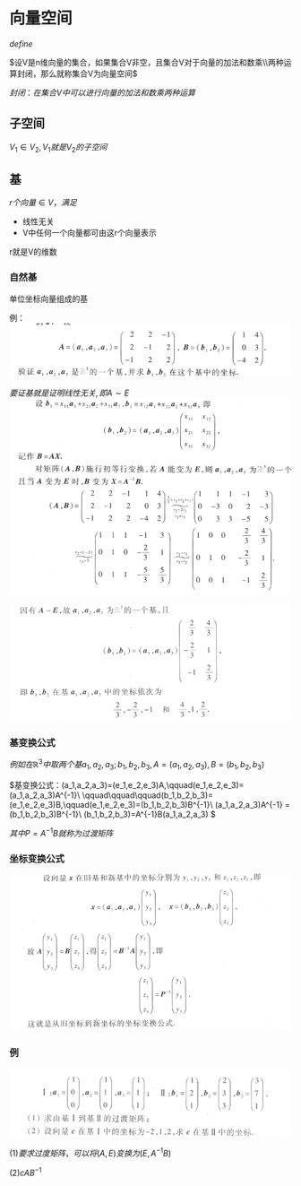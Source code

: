 # 向量空间

$define$

$设V是n维向量的集合，如果集合V非空，且集合V对于向量的加法和数乘\\两种运算封闭，那么就称集合V为向量空间$

$封闭：在集合V中可以进行向量的加法和数乘两种运算$

## 子空间

$V_1\in V_2,V_1就是V_2的子空间$

## 基
$r个向量\in V，满足$
- 线性无关
- V中任何一个向量都可由这r个向量表示

r就是V的维数

### 自然基

单位坐标向量组成的基

例：![](pictures/2022-10-16-15-04-12.png)

$要证基就是证明线性无关,即A\sim E$
![](pictures/2022-10-16-15-08-46.png)

![](pictures/2022-10-16-15-09-07.png)

### 基变换公式
$例如在\mathbb{R}^3中取两个基a_1,a_2,a_3;b_1,b_2,b_3,A=(a_1,a_2,a_3),B=(b_1,b_2,b_3)$

$基变换公式：(a_1,a_2,a_3)=(e_1,e_2,e_3)A,\qquad(e_1,e_2,e_3)=(a_1,a_2,a_3)A^{-1}\\
\qquad\qquad\qquad(b_1,b_2,b_3)=(e_1,e_2,e_3)B,\qquad(e_1,e_2,e_3)=(b_1,b_2,b_3)B^{-1}\\
(a_1,a_2,a_3)A^{-1} = (b_1,b_2,b_3)B^{-1}\\
(b_1,b_2,b_3)=A^{-1}B(a_1,a_2,a_3)
$

$其中P=A^{-1}B就称为过渡矩阵$

### 坐标变换公式 

![](pictures/2022-10-16-15-22-02.png)

### 例

![](pictures/2022-10-16-15-25-25.png)

$(1)要求过度矩阵，可以将(A,E)变换为(E,A^{-1}B)$

$(2)cAB^{-1}$




